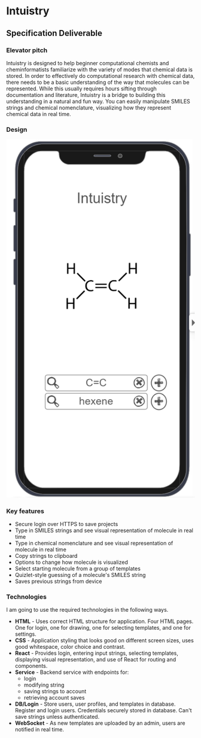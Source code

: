 # Intuistry

## Specification Deliverable

### Elevator pitch

Intuistry is designed to help beginner computational chemists and cheminformatists familiarize with the variety of modes that chemical data is stored. In order to effectively do computational research with chemical data, there needs to be a basic understanding of the way that molecules can be represented. While this usually requires hours sifting through documentation and literature, Intuistry is a bridge to building this understanding in a natural and fun way. You can easily manipulate SMILES strings and chemical nomenclature, visualizing how they represent chemical data in real time.

### Design

![Mock](roughSpec.png)


### Key features

- Secure login over HTTPS to save projects
- Type in SMILES strings and see visual representation of molecule in real time 
- Type in chemical nomenclature and see visual representation of molecule in real time
- Copy strings to clipboard
- Options to change how molecule is visualized
- Select starting molecule from a group of templates
- Quizlet-style guessing of a molecule's SMILES string
- Saves previous strings from device

### Technologies

I am going to use the required technologies in the following ways.

- **HTML** - Uses correct HTML structure for application. Four HTML pages. One for login, one for drawing, one for selecting templates, and one for settings.
- **CSS** - Application styling that looks good on different screen sizes, uses good whitespace, color choice and contrast.
- **React** - Provides login, entering input strings, selecting templates, displaying visual representation, and use of React for routing and components.
- **Service** - Backend service with endpoints for:
  - login
  - modifying string
  - saving strings to account
  - retrieving account saves
- **DB/Login** - Store users, user profiles, and templates in database. Register and login users. Credentials securely stored in database. Can't save strings unless authenticated.
- **WebSocket** - As new templates are uploaded by an admin, users are notified in real time.
